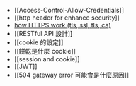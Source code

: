 
- [[Access-Control-Allow-Credentials]]
- [[http header for enhance security]]
- [how HTTPS work (tls, ssl, tls, ca)](https://www.notion.so/nture4388/how-HTTPS-work-tls-ssl-tls-ca-b9b6c49c9ab0439199fe84fcdf1c746d?pvs=4)
- [[RESTful API  設計]]
- [[cookie 的設定]]
- [[餅乾是什麼 cookie]]
- [[session and cookie]]
- [[JWT]]
- [[504 gateway error 可能會是什麼原因]]